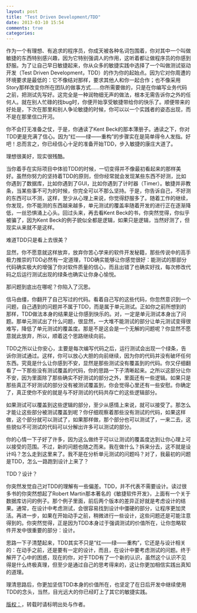 ```yaml
---
layout: post
title: "Test Driven Development/TDD"
date: 2013-03-10 15:54
comments: true
categories: 
---
```



作为一个有理想、有追求的程序员，你成天被各种名词包围着，你对其中一个叫做敏捷的东西特别感兴趣，因为它特别强调人的作用，这听着都让做程序员的你感到舒服。为了让自己早日敏捷起来，你从众多的敏捷实践中选择了一个叫做测试驱动开发（Test Driven Development，TDD）的作为你的起始点。因为它对你周遭的环境要求是最低的：它不像结对那样，要求其他人和你一起合作；也不像采用Story那样改变你所在团队的做事方式……你所需要做的，只是在你编写业务代码之前，把测试先写好。这完全是一种润物细无声的做法，根本无需告诉你之外的任何人。就在别人忙碌的找bug时，你便开始享受敏捷带给你的快乐了。顺便带来的好处是，下次在那里和别人争论敏捷的时候，你可以以一个实践者的姿态出现，而不是在那里信口开河。

<!--more-->
你不会打无准备之仗，于是，你通读了Kent Beck的那本薄册子。通读之下，你对TDD更是充满了信心。因为“红——绿——重构”的步骤实在是简单得令人发指。好吧！总而言之，你已经信心十足的准备开始TDD，步入敏捷的康庄大道了。


理想很美好，现实很残酷。


当你着手在实际项目中体验TDD的时候，一切变得并不像最初看起来的那样美好。虽然你努力的坚持着TDD的原则，但你经常就会发现某些东西不好测，比如你遇到了数据库，比如你遇到了GUI，比如你遇到了计时器（Timer）。敏捷并非教条，当某些事不可为的时候，你完全可以不那么坚持。于是，你告诉自己，不好测的东西可以不测，这样，至少从心理上来说，你觉得舒服多了。随着工作的继续，你发现，你不能测的东西越来越多，单元测试的覆盖率随着开发的进行正在逐渐降低，一丝恐惧涌上心头。回过头来，再去看Kent Beck的书，你突然觉得，你似乎被骗了，因为Kent Beck的例子貌似全都是逻辑，如果只是逻辑，当然好测了，但现实从来就不是这样。


难道TDD只是看上去很美？


显然，你不愿意就这样放弃，放弃你苦心学来的软件开发秘籍，那些传说中的高手极力推崇的TDD必然有一定道理，TDD确实能够让你感觉很好：能测试的那部分代码确实极大的增强了你对软件质量的信心，而且出错了也确实好找，每次修改代码之后运行测试出现的绿条也确实让你身心愉悦。


那问题到底出在哪呢？你陷入了沉思。


信马由缰，你翻开了自己写过的代码。看着自己写的这些代码，你忽然意识到一个问题，自己遇到的问题并不属于TDD，而是属于单元测试。正如你之前所想到的那样，TDD做法本身的结果是让你感到快乐的。对，一定是单元测试本身出了问题。那单元测试出了什么问题，很显然，一大堆不能测试的部分让单元测试变得很难写，降低了单元测试的覆盖度。那是不是这会是一个无解的问题呢？你显然不愿意就此放弃，所以，顺着这个思路继续向前。


TDD之所以让你安心，主要是每次编写代码之后，运行测试会出现一个绿条，告诉你测试通过。这样，你可以放心大胆的向前继续，因为你的代码并没有破坏任何东西。究竟是什么让你感到不安，显然是那些测试没有覆盖到的代码。你又仔细翻看了一下那些没有测试覆盖的代码，你的思路一下子清晰起来。之所以这部分让你不安，因为里面除了那些确实不好测试的部分之外，里面还有一些逻辑。如果只是那些真正不好测试的部分没有被测试覆盖到，你会觉得心里还有一些安慰。你确定了，真正使你不安的就是与不好测试的代码共存亡的这些逻辑部分。


如果测试可以覆盖到这些逻辑的部分，至少从感情上来说，就可以接受了。那怎么才能让这些部分被测试覆盖到呢？你仔细观察着那些没有测试的代码，如果这样做，这个部分就可以测试了，如果那样做，那个部分也可以测试了，一来二去，这些貌似不可测试的代码可以分解出许多可以测试的部分。


你的心情一下子好了许多，因为这么做终于可以让测试的覆盖度达到让你心理上可以接受的范围。不过，新的问题也随之而来。我在做什么？拆来分去，这不就是设计吗？怎么走到这里来了。我不是在分析单元测试的问题吗？对了，我最初的问题是TDD，怎么一路跑到设计上来了？


TDD？设计？


你突然发觉自己对TDD的理解有一些偏差。TDD，并不代表不需要设计。读过很多书的你突然想起了Robert Martin那本著名的《敏捷软件开发》，上面有一个关于数据库访问的例子。那个例子里面，前后两个版本的差异正好就是考虑设计的结果。通常，在设计中考虑测试，会很容易找到设计中僵硬的部分，让程序更加灵活。再进一步，如果在开始动手之前，稍微进行一些设计，这些问题还是可能注意得到的。你突然觉得，正是因为TDD本身过于强调测试的价值所在，让你忽略软件开发中很重要的部分：设计。


思路一下子清楚起来，TDD其实不只是“红——绿——重构”，它还是与设计相关的：在动手之前，还是要有一定的设计，而且，在设计中要考虑测试的问题。终于解开了心中的困惑，现在的你，对于TDD有了一个新的认识，虽然这个认识不见得是什么终极真理，但至少是通过自己的思考得来的，这让你更加相信实践出真知的道理。


理清思路后，你更加坚信TDD本身的价值所在，也坚定了在日后开发中继续使用TDD的念头，当然，目光远大的你已经盯上了其它的敏捷实践。

[版权：](http://dreamhead.blogbus.com/logs/14189175.html)，转载时请标明出处与作者。

